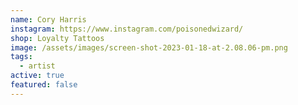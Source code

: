 ```yaml
---
name: Cory Harris
instagram: https://www.instagram.com/poisonedwizard/
shop: Loyalty Tattoos
image: /assets/images/screen-shot-2023-01-18-at-2.08.06-pm.png
tags:
  - artist
active: true
featured: false
---
```


